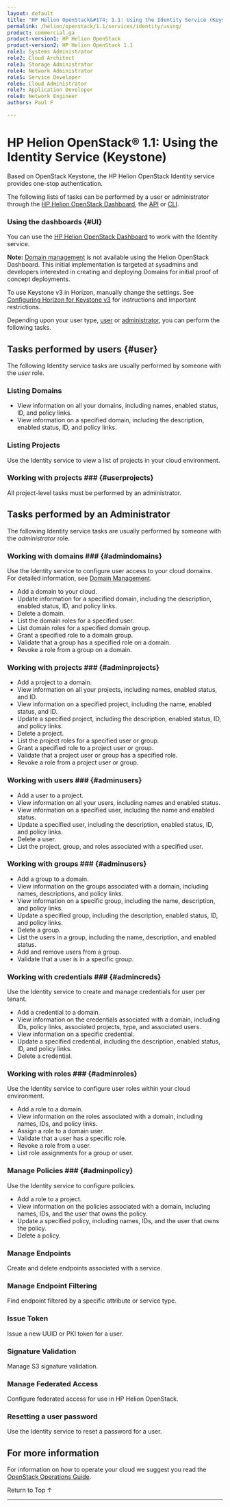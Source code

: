 ```yaml
---
layout: default
title: "HP Helion OpenStack&#174; 1.1: Using the Identity Service (Keystone)"
permalink: /helion/openstack/1.1/services/identity/using/
product: commercial.ga
product-version1: HP Helion OpenStack
product-version2: HP Helion OpenStack 1.1
role1: Systems Administrator 
role2: Cloud Architect 
role3: Storage Administrator 
role4: Network Administrator 
role5: Service Developer 
role6: Cloud Administrator 
role7: Application Developer 
role8: Network Engineer 
authors: Paul F

---
```

<!--PUBLISHED-->

<script>

function PageRefresh {
onLoad="window.refresh"
}

PageRefresh();

</script>

<!--
<p style="font-size: small;"> <a href="/helion/openstack/1.1/services/compute/overview/">&#9664; PREV</a> | <a href="/helion/openstack/1.1/services/overview/">&#9650; UP</a> | <a href="/helion/openstack/1.1/services/imaging/overview/"> NEXT &#9654</a> </p>
-->

# HP Helion OpenStack&#174; 1.1: Using the Identity Service (Keystone) #

Based on OpenStack Keystone, the HP Helion OpenStack Identity service provides one-stop authentication. 

The following lists of tasks can be performed by a user or administrator through the [HP Helion OpenStack Dashboard](/helion/openstack/1.1/dashboard/how-works/), the [API](http://api.openstack.org/api-ref-identity-v3.html) or [CLI](http://docs.openstack.org/cli-reference/content/keystoneclient_commands.html).

### Using the dashboards {#UI}

You can use the [HP Helion OpenStack Dashboard](/helion/openstack/1.1/dashboard/how-works/) to work with the Identity service.

**Note:** [Domain management](/helion/openstack/1.1/services/identity/domains/) is not available using the Helion OpenStack Dashboard. This initial implementation is targeted at sysadmins and developers interested in creating and deploying Domains for initial proof of concept deployments. 

To use Keystone v3 in Horizon, manually change the settings. See [Configuring Horizon for Keystone v3](/helion/openstack/1.1/services/identity/configure/) for instructions and important restrictions.

Depending upon your user type, [user](#user) or [administrator](#admin), you can perform the following tasks.

## Tasks performed by users {#user}

The following Identity service tasks are usually performed by someone with the *user* role.
### Listing Domains
* View information on all your domains, including names, enabled status, ID, and policy links.
* View information on a specified domain, including the description, enabled status, ID, and policy links.

### Listing Projects ####

Use the Identity service to view a list of projects in your cloud environment.

### Working with projects ### {#userprojects}

All project-level tasks must be performed by an administrator.

## Tasks performed by an Administrator<a name="admin"></a>

The following Identity service tasks are usually performed by someone with the *administrator* role.

### Working with domains ### {#admindomains}
Use the Identity service to configure user access to your cloud domains. For detailed information, see [Domain Management](/helion/openstack/1.1/services/identity/domains/).

* Add a domain to your cloud.
* Update information for a specified domain, including the description, enabled status, ID, and policy links. 
* Delete a domain.
* List the domain roles for a specified user.
* List domain roles for a specified domain group.
* Grant a specified role to a domain group.
* Validate that a group has a specified role on a domain.
* Revoke a role from a group on a domain.

### Working with projects ### {#adminprojects}

* Add a project to a domain.
* View information on all your projects, including names, enabled status, and ID.
* View information on a specified project, including the name, enabled status, and ID.
* Update a specified project, including the description, enabled status, ID, and policy links. 
* Delete a project.
* List the project roles for a specified user or group.
* Grant a specified role to a project user or group.
* Validate that a project user or group has a specified role.
* Revoke a role from a project user or group.

### Working with users ### {#adminusers}

* Add a user to a project.
* View information on all your users, including names and enabled status.
* View information on a specified user, including the name and enabled status.
* Update a specified user, including the description, enabled status, ID, and policy links. 
* Delete a user.
* List the project, group, and roles associated with a specified user.

### Working with groups ### {#adminusers}

* Add a group to a domain.
* View information on the groups associated with a domain, including names, descriptions, and policy links.
* View information on a specific group, including the name, description, and policy links.
* Update a specified group, including the description, enabled status, ID, and policy links. 
* Delete a group.
* List the users in a group, including the name, description, and enabled status.
* Add and remove users from a group.
* Validate that a user is in a specific group.

### Working with credentials ### {#admincreds}

Use the Identity service to create and manage credentials for user per tenant. 

* Add a credential to a domain.
* View information on the credentials associated with a domain, including IDs, policy links, associated projects, type, and associated users.
* View information on a specific credential.
* Update a specified credential, including the description, enabled status, ID, and policy links. 
* Delete a credential.

### Working with roles ### {#adminroles}

Use the Identity service to configure user roles within your cloud environment.

* Add a role to a domain.
* View information on the roles associated with a domain, including names, IDs, and policy links.
* Assign a role to a domain user.
* Validate that a user has a specific role.
* Revoke a role from a user.
* List role assignments for a group or user.

### Manage Policies ### {#adminpolicy}

Use the Identity service to configure policies.

* Add a role to a project.
* View information on the policies associated with a domain, including names, IDs, and the user that owns the policy.
* Update a specified policy, including names, IDs, and the user that owns the policy. 
* Delete a policy.

### Manage Endpoints

Create and delete endpoints associated with a service. 

### Manage Endpoint Filtering

Find endpoint filtered by a specific attribute or service type. 

### Issue Token

Issue a new UUID or PKI token for a user.

### Signature Validation 

Manage S3 signature validation.

### Manage Federated Access 

Configure federated access for use in HP Helion OpenStack.

### Resetting a user password ###

Use the Identity service to reset a password for a user.

## For more information ##

For information on how to operate your cloud we suggest you read the [OpenStack Operations Guide](http://docs.openstack.org/ops/). <!-- The *Architecture* section contains useful information about how an OpenStack Cloud is put together. However, the HP Helion OpenStack takes care of these details for you. The *Operations* section contains information on how to manage the system.-->

 <a href="#top" style="padding:14px 0px 14px 0px; text-decoration: none;"> Return to Top &#8593; </a>

----
